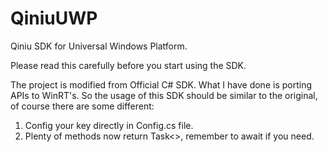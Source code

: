 # QiniuUWP
Qiniu SDK for Universal Windows Platform.

Please read this carefully before you start using the SDK.

The project is modified from Official C# SDK. What I have done is porting APIs to WinRT's. So the usage of this SDK should be similar to the original, of course there are some different:

1. Config your key directly in Config.cs file.
2. Plenty of methods now return Task<>, remember to await if you need.
